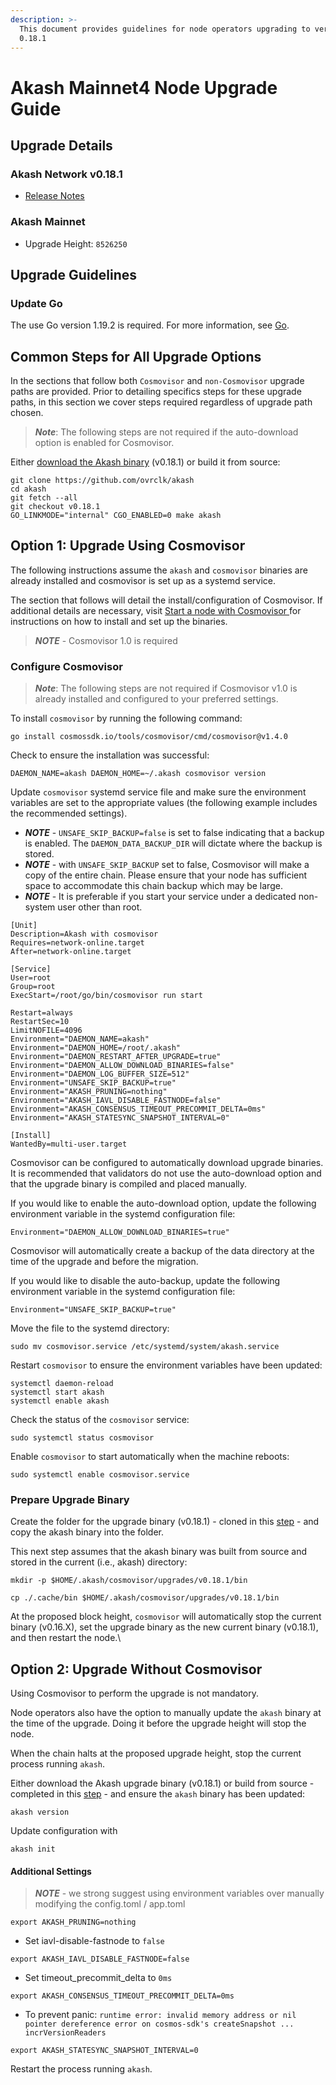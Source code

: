 ```yaml
---
description: >-
  This document provides guidelines for node operators upgrading to version
  0.18.1
---
```


# Akash Mainnet4 Node Upgrade Guide

## Upgrade Details

### Akash Network v0.18.1

* [Release Notes](https://github.com/ovrclk/akash/releases/tag/v0.18.0)

### Akash Mainnet

* Upgrade Height: `8526250`

## Upgrade Guidelines

### Update Go

The use Go version 1.19.2 is required. For more information, see [Go](https://golang.org/).

## Common Steps for All Upgrade Options

In the sections that follow both `Cosmovisor` and `non-Cosmovisor` upgrade paths are provided. Prior to detailing specifics steps for these upgrade paths, in this section we cover steps required regardless of upgrade path chosen.

> _**Note**_: The following steps are not required if the auto-download option is enabled for Cosmovisor.

Either [download the Akash binary](https://github.com/ovrclk/akash/releases/tag/v0.18.0) (v0.18.1) or build it from source:

```
git clone https://github.com/ovrclk/akash
cd akash
git fetch --all
git checkout v0.18.1
GO_LINKMODE="internal" CGO_ENABLED=0 make akash
```

## Option 1: Upgrade Using Cosmovisor

The following instructions assume the `akash` and `cosmovisor` binaries are already installed and cosmovisor is set up as a systemd service.

The section that follows will detail the install/configuration of Cosmovisor. If additional details are necessary, visit [Start a node with Cosmovisor ](https://github.com/ovrclk/docs/blob/anil/v3-instructions/guides/node/cosmovisor.md)for instructions on how to install and set up the binaries.

> _**NOTE**_ - Cosmovisor 1.0 is required

### Configure Cosmovisor

> _**Note**_: The following steps are not required if Cosmovisor v1.0 is already installed and configured to your preferred settings.

To install `cosmovisor` by running the following command:

```
go install cosmossdk.io/tools/cosmovisor/cmd/cosmovisor@v1.4.0 
```

Check to ensure the installation was successful:

```
DAEMON_NAME=akash DAEMON_HOME=~/.akash cosmovisor version
```

Update `cosmovisor` systemd service file and make sure the environment variables are set to the appropriate values (the following example includes the recommended settings).

* _**NOTE**_ - `UNSAFE_SKIP_BACKUP=false` is set to false indicating that a backup is enabled. The `DAEMON_DATA_BACKUP_DIR` will dictate where the backup is stored.
* _**NOTE**_ - with `UNSAFE_SKIP_BACKUP` set to false, Cosmovisor will make a copy of the entire chain. Please ensure that your node has sufficient space to accommodate this chain backup which may be large.
* _**NOTE**_ - It is preferable if you start your service under a dedicated non-system user other than root.

```
[Unit]
Description=Akash with cosmovisor
Requires=network-online.target
After=network-online.target

[Service]
User=root
Group=root
ExecStart=/root/go/bin/cosmovisor run start

Restart=always
RestartSec=10
LimitNOFILE=4096
Environment="DAEMON_NAME=akash"
Environment="DAEMON_HOME=/root/.akash"
Environment="DAEMON_RESTART_AFTER_UPGRADE=true"
Environment="DAEMON_ALLOW_DOWNLOAD_BINARIES=false"
Environment="DAEMON_LOG_BUFFER_SIZE=512"
Environment="UNSAFE_SKIP_BACKUP=true"
Environment="AKASH_PRUNING=nothing"
Environment="AKASH_IAVL_DISABLE_FASTNODE=false"
Environment="AKASH_CONSENSUS_TIMEOUT_PRECOMMIT_DELTA=0ms"
Environment="AKASH_STATESYNC_SNAPSHOT_INTERVAL=0"

[Install]
WantedBy=multi-user.target
```

Cosmovisor can be configured to automatically download upgrade binaries. It is recommended that validators do not use the auto-download option and that the upgrade binary is compiled and placed manually.

If you would like to enable the auto-download option, update the following environment variable in the systemd configuration file:

```
Environment="DAEMON_ALLOW_DOWNLOAD_BINARIES=true"
```

Cosmovisor will automatically create a backup of the data directory at the time of the upgrade and before the migration.

If you would like to disable the auto-backup, update the following environment variable in the systemd configuration file:

```
Environment="UNSAFE_SKIP_BACKUP=true"
```

Move the file to the systemd directory:

```
sudo mv cosmovisor.service /etc/systemd/system/akash.service
```

Restart `cosmovisor` to ensure the environment variables have been updated:

```
systemctl daemon-reload
systemctl start akash
systemctl enable akash
```

Check the status of the `cosmovisor` service:

```
sudo systemctl status cosmovisor
```

Enable `cosmovisor` to start automatically when the machine reboots:

```
sudo systemctl enable cosmovisor.service
```

### Prepare Upgrade Binary

Create the folder for the upgrade binary (v0.18.1) - cloned in this [step](akash-mainnet4-node-upgrade-guide.md#common-steps-for-all-upgrade-options) - and copy the akash binary into the folder.

This next step assumes that the akash binary was built from source and stored in the current (i.e., akash) directory:

```
mkdir -p $HOME/.akash/cosmovisor/upgrades/v0.18.1/bin

cp ./.cache/bin $HOME/.akash/cosmovisor/upgrades/v0.18.1/bin
```

At the proposed block height, `cosmovisor` will automatically stop the current binary (v0.16.X), set the upgrade binary as the new current binary (v0.18.1), and then restart the node.\\

## Option 2: Upgrade Without Cosmovisor

Using Cosmovisor to perform the upgrade is not mandatory.

Node operators also have the option to manually update the `akash` binary at the time of the upgrade. Doing it before the upgrade height will stop the node.

When the chain halts at the proposed upgrade height, stop the current process running `akash`.

Either download the Akash upgrade binary (v0.18.1) or build from source - completed in this [step](akash-mainnet4-node-upgrade-guide.md#common-steps-for-all-upgrade-options) - and ensure the `akash` binary has been updated:

```
akash version
```

Update configuration with

```
akash init
```

#### Additional Settings

> _**NOTE**_ - we strong suggest using environment variables over manually modifying the config.toml / app.toml

```
export AKASH_PRUNING=nothing
```

* Set iavl-disable-fastnode to `false`

```
export AKASH_IAVL_DISABLE_FASTNODE=false
```

* Set timeout\_precommit\_delta to `0ms`

```
export AKASH_CONSENSUS_TIMEOUT_PRECOMMIT_DELTA=0ms
```

* To prevent panic: `runtime error: invalid memory address or nil pointer dereference error on cosmos-sdk's createSnapshot ... incrVersionReaders`

```
export AKASH_STATESYNC_SNAPSHOT_INTERVAL=0
```

Restart the process running `akash`.
